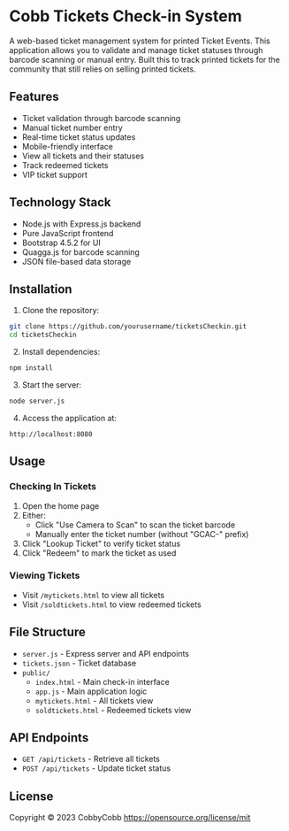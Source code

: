 # Cobb Tickets Check-in System

A web-based ticket management system for printed Ticket Events. This application allows you to validate and manage ticket statuses through barcode scanning or manual entry.
Built this to track printed tickets for the community that still relies on selling printed tickets. 

## Features

- Ticket validation through barcode scanning
- Manual ticket number entry
- Real-time ticket status updates
- Mobile-friendly interface
- View all tickets and their statuses
- Track redeemed tickets
- VIP ticket support

## Technology Stack

- Node.js with Express.js backend
- Pure JavaScript frontend
- Bootstrap 4.5.2 for UI
- Quagga.js for barcode scanning
- JSON file-based data storage

## Installation

1. Clone the repository:
```sh
git clone https://github.com/yourusername/ticketsCheckin.git
cd ticketsCheckin
```

2. Install dependencies:
```sh
npm install
```

3. Start the server:
```sh
node server.js
```

4. Access the application at:
```
http://localhost:8080
```

## Usage

### Checking In Tickets

1. Open the home page
2. Either:
   - Click "Use Camera to Scan" to scan the ticket barcode
   - Manually enter the ticket number (without "GCAC-" prefix)
3. Click "Lookup Ticket" to verify ticket status
4. Click "Redeem" to mark the ticket as used

### Viewing Tickets

- Visit `/mytickets.html` to view all tickets
- Visit `/soldtickets.html` to view redeemed tickets

## File Structure

- `server.js` - Express server and API endpoints
- `tickets.json` - Ticket database
- `public/`
  - `index.html` - Main check-in interface
  - `app.js` - Main application logic
  - `mytickets.html` - All tickets view
  - `soldtickets.html` - Redeemed tickets view

## API Endpoints

- `GET /api/tickets` - Retrieve all tickets
- `POST /api/tickets` - Update ticket status

## License

Copyright © 2023 CobbyCobb
https://opensource.org/license/mit
